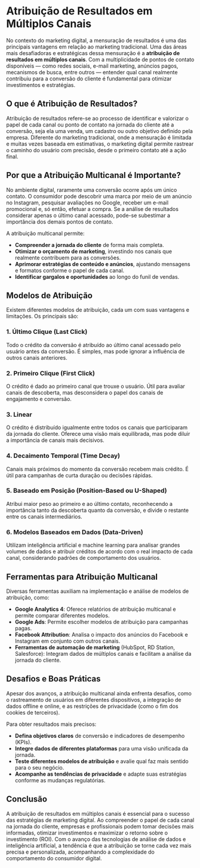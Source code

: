 # Atribuição de Resultados em Múltiplos Canais

No contexto do marketing digital, a mensuração de resultados é uma das principais vantagens em relação ao marketing tradicional. Uma das áreas mais desafiadoras e estratégicas dessa mensuração é a **atribuição de resultados em múltiplos canais**. Com a multiplicidade de pontos de contato disponíveis — como redes sociais, e-mail marketing, anúncios pagos, mecanismos de busca, entre outros — entender qual canal realmente contribuiu para a conversão do cliente é fundamental para otimizar investimentos e estratégias.

## O que é Atribuição de Resultados?

Atribuição de resultados refere-se ao processo de identificar e valorizar o papel de cada canal ou ponto de contato na jornada do cliente até a conversão, seja ela uma venda, um cadastro ou outro objetivo definido pela empresa. Diferente do marketing tradicional, onde a mensuração é limitada e muitas vezes baseada em estimativas, o marketing digital permite rastrear o caminho do usuário com precisão, desde o primeiro contato até a ação final.

## Por que a Atribuição Multicanal é Importante?

No ambiente digital, raramente uma conversão ocorre após um único contato. O consumidor pode descobrir uma marca por meio de um anúncio no Instagram, pesquisar avaliações no Google, receber um e-mail promocional e, só então, efetuar a compra. Se a análise de resultados considerar apenas o último canal acessado, pode-se subestimar a importância dos demais pontos de contato.

A atribuição multicanal permite:

- **Compreender a jornada do cliente** de forma mais completa.
- **Otimizar o orçamento de marketing**, investindo nos canais que realmente contribuem para as conversões.
- **Aprimorar estratégias de conteúdo e anúncios**, ajustando mensagens e formatos conforme o papel de cada canal.
- **Identificar gargalos e oportunidades** ao longo do funil de vendas.

## Modelos de Atribuição

Existem diferentes modelos de atribuição, cada um com suas vantagens e limitações. Os principais são:

### 1. Último Clique (Last Click)

Todo o crédito da conversão é atribuído ao último canal acessado pelo usuário antes da conversão. É simples, mas pode ignorar a influência de outros canais anteriores.

### 2. Primeiro Clique (First Click)

O crédito é dado ao primeiro canal que trouxe o usuário. Útil para avaliar canais de descoberta, mas desconsidera o papel dos canais de engajamento e conversão.

### 3. Linear

O crédito é distribuído igualmente entre todos os canais que participaram da jornada do cliente. Oferece uma visão mais equilibrada, mas pode diluir a importância de canais mais decisivos.

### 4. Decaimento Temporal (Time Decay)

Canais mais próximos do momento da conversão recebem mais crédito. É útil para campanhas de curta duração ou decisões rápidas.

### 5. Baseado em Posição (Position-Based ou U-Shaped)

Atribui maior peso ao primeiro e ao último contato, reconhecendo a importância tanto da descoberta quanto da conversão, e divide o restante entre os canais intermediários.

### 6. Modelos Baseados em Dados (Data-Driven)

Utilizam inteligência artificial e machine learning para analisar grandes volumes de dados e atribuir créditos de acordo com o real impacto de cada canal, considerando padrões de comportamento dos usuários.

## Ferramentas para Atribuição Multicanal

Diversas ferramentas auxiliam na implementação e análise de modelos de atribuição, como:

- **Google Analytics 4**: Oferece relatórios de atribuição multicanal e permite comparar diferentes modelos.
- **Google Ads**: Permite escolher modelos de atribuição para campanhas pagas.
- **Facebook Attribution**: Analisa o impacto dos anúncios do Facebook e Instagram em conjunto com outros canais.
- **Ferramentas de automação de marketing** (HubSpot, RD Station, Salesforce): Integram dados de múltiplos canais e facilitam a análise da jornada do cliente.

## Desafios e Boas Práticas

Apesar dos avanços, a atribuição multicanal ainda enfrenta desafios, como o rastreamento de usuários em diferentes dispositivos, a integração de dados offline e online, e as restrições de privacidade (como o fim dos cookies de terceiros).

Para obter resultados mais precisos:

- **Defina objetivos claros** de conversão e indicadores de desempenho (KPIs).
- **Integre dados de diferentes plataformas** para uma visão unificada da jornada.
- **Teste diferentes modelos de atribuição** e avalie qual faz mais sentido para o seu negócio.
- **Acompanhe as tendências de privacidade** e adapte suas estratégias conforme as mudanças regulatórias.

## Conclusão

A atribuição de resultados em múltiplos canais é essencial para o sucesso das estratégias de marketing digital. Ao compreender o papel de cada canal na jornada do cliente, empresas e profissionais podem tomar decisões mais informadas, otimizar investimentos e maximizar o retorno sobre o investimento (ROI). Com o avanço das tecnologias de análise de dados e inteligência artificial, a tendência é que a atribuição se torne cada vez mais precisa e personalizada, acompanhando a complexidade do comportamento do consumidor digital.